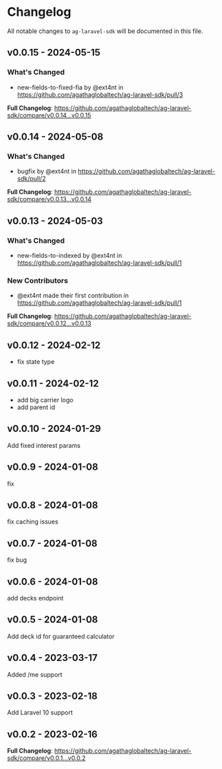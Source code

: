 # Changelog

All notable changes to `ag-laravel-sdk` will be documented in this file.

## v0.0.15 - 2024-05-15

### What's Changed

* new-fields-to-fixed-fia by @ext4nt in https://github.com/agathaglobaltech/ag-laravel-sdk/pull/3

**Full Changelog**: https://github.com/agathaglobaltech/ag-laravel-sdk/compare/v0.0.14...v0.0.15

## v0.0.14 - 2024-05-08

### What's Changed

* bugfix by @ext4nt in https://github.com/agathaglobaltech/ag-laravel-sdk/pull/2

**Full Changelog**: https://github.com/agathaglobaltech/ag-laravel-sdk/compare/v0.0.13...v0.0.14

## v0.0.13 - 2024-05-03

### What's Changed

* new-fields-to-indexed by @ext4nt in https://github.com/agathaglobaltech/ag-laravel-sdk/pull/1

### New Contributors

* @ext4nt made their first contribution in https://github.com/agathaglobaltech/ag-laravel-sdk/pull/1

**Full Changelog**: https://github.com/agathaglobaltech/ag-laravel-sdk/compare/v0.0.12...v0.0.13

## v0.0.12 - 2024-02-12

- fix state type

## v0.0.11 - 2024-02-12

- add big carrier logo
- add parent id

## v0.0.10 - 2024-01-29

Add fixed interest params

## v0.0.9 - 2024-01-08

fix

## v0.0.8 - 2024-01-08

fix caching issues

## v0.0.7 - 2024-01-08

fix bug

## v0.0.6 - 2024-01-08

add decks endpoint

## v0.0.5 - 2024-01-08

Add deck id for guaranteed calculator

## v0.0.4 - 2023-03-17

Added /me support

## v0.0.3 - 2023-02-18

Add Laravel 10 support

## v0.0.2 - 2023-02-16

**Full Changelog**: https://github.com/agathaglobaltech/ag-laravel-sdk/compare/v0.0.1...v0.0.2
